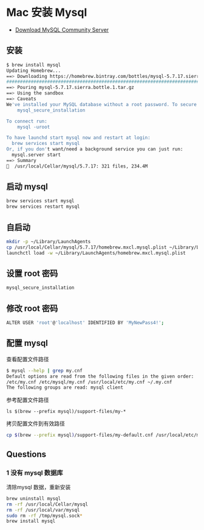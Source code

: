 # Mac 安装 Mysql

* [Download MySQL Community Server](https://dev.mysql.com/downloads/mysql/)

## 安装

```sh
$ brew install mysql
Updating Homebrew...
==> Downloading https://homebrew.bintray.com/bottles/mysql-5.7.17.sierra.bottle.1.tar.gz
######################################################################## 100.0%
==> Pouring mysql-5.7.17.sierra.bottle.1.tar.gz
==> Using the sandbox
==> Caveats
We've installed your MySQL database without a root password. To secure it run:
    mysql_secure_installation

To connect run:
    mysql -uroot

To have launchd start mysql now and restart at login:
  brew services start mysql
Or, if you don't want/need a background service you can just run:
  mysql.server start
==> Summary
🍺  /usr/local/Cellar/mysql/5.7.17: 321 files, 234.4M
```

## 启动 mysql

```sh
brew services start mysql
brew services restart mysql
```

## 自启动

```sh
mkdir -p ~/Library/LaunchAgents
cp /usr/local/Cellar/mysql/5.7.17/homebrew.mxcl.mysql.plist ~/Library/LaunchAgents/
launchctl load -w ~/Library/LaunchAgents/homebrew.mxcl.mysql.plist
```

## 设置 root 密码

```sh
mysql_secure_installation
```

## 修改 root 密码

```sh
ALTER USER 'root'@'localhost' IDENTIFIED BY 'MyNewPass4!';
```

## 配置 mysql

查看配置文件路径

```sh
$ mysql --help | grep my.cnf
Default options are read from the following files in the given order:
/etc/my.cnf /etc/mysql/my.cnf /usr/local/etc/my.cnf ~/.my.cnf
The following groups are read: mysql client
```

参考配置文件路径

```sh\
ls $(brew --prefix mysql)/support-files/my-*
```

拷贝配置文件到有效路径

```sh
cp $(brew --prefix mysql)/support-files/my-default.cnf /usr/local/etc/my.cnf
```

## Questions

### 1 没有 mysql 数据库

清除mysql 数据，重新安装

```sh
brew uninstall mysql
rm -rf /usr/local/Cellar/mysql
rm -rf /usr/local/var/mysql
sudo rm -rf /tmp/mysql.sock*
brew install mysql
```
